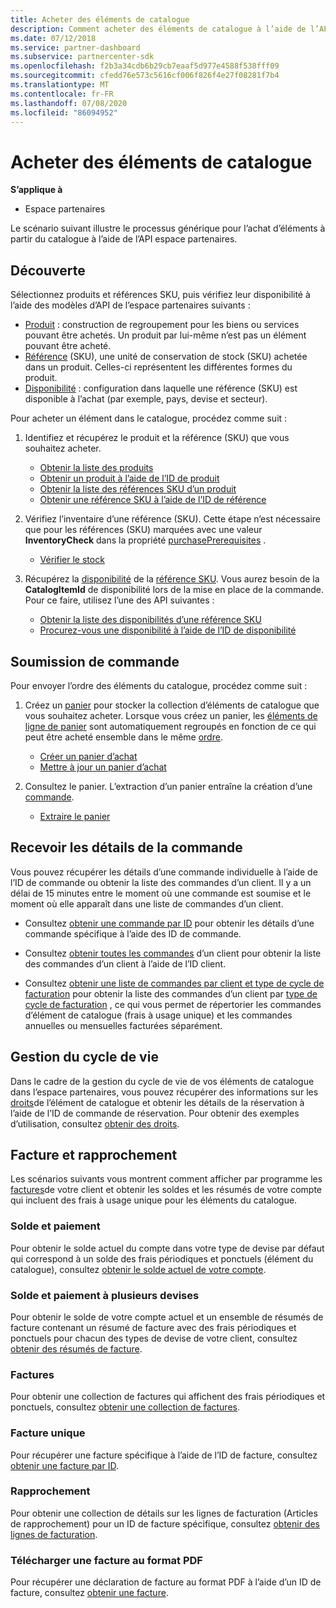 ```yaml
---
title: Acheter des éléments de catalogue
description: Comment acheter des éléments de catalogue à l’aide de l’API espace partenaires.
ms.date: 07/12/2018
ms.service: partner-dashboard
ms.subservice: partnercenter-sdk
ms.openlocfilehash: f2b3a34cdb6b29cb7eaaf5d977e4588f538fff09
ms.sourcegitcommit: cfedd76e573c5616cf006f826f4e27f08281f7b4
ms.translationtype: MT
ms.contentlocale: fr-FR
ms.lasthandoff: 07/08/2020
ms.locfileid: "86094952"
---
```

# <a name="purchase-catalog-items"></a>Acheter des éléments de catalogue

**S’applique à**

- Espace partenaires

Le scénario suivant illustre le processus générique pour l’achat d’éléments à partir du catalogue à l’aide de l’API espace partenaires.

## <a name="discovery"></a>Découverte

Sélectionnez produits et références SKU, puis vérifiez leur disponibilité à l’aide des modèles d’API de l’espace partenaires suivants :

- [Produit](product-resources.md#product) : construction de regroupement pour les biens ou services pouvant être achetés. Un produit par lui-même n’est pas un élément pouvant être acheté.
- [Référence](product-resources.md#sku) (SKU), une unité de conservation de stock (SKU) achetée dans un produit. Celles-ci représentent les différentes formes du produit.
- [Disponibilité](product-resources.md#availability) : configuration dans laquelle une référence (SKU) est disponible à l’achat (par exemple, pays, devise et secteur).

Pour acheter un élément dans le catalogue, procédez comme suit :

1. Identifiez et récupérez le produit et la référence (SKU) que vous souhaitez acheter.

   - [Obtenir la liste des produits](get-a-list-of-products.md)
   - [Obtenir un produit à l’aide de l’ID de produit](get-a-product-by-id.md)
   - [Obtenir la liste des références SKU d’un produit](get-a-list-of-skus-for-a-product.md)
   - [Obtenir une référence SKU à l’aide de l’ID de référence](get-a-sku-by-id.md)

2. Vérifiez l’inventaire d’une référence (SKU). Cette étape n’est nécessaire que pour les références (SKU) marquées avec une valeur **InventoryCheck** dans la propriété [purchasePrerequisites](product-resources.md#sku) .

   - [Vérifier le stock](check-inventory.md)

3. Récupérez la [disponibilité](product-resources.md#availability) de la [référence SKU](product-resources.md#sku). Vous aurez besoin de la **CatalogItemId** de disponibilité lors de la mise en place de la commande. Pour ce faire, utilisez l’une des API suivantes :

   - [Obtenir la liste des disponibilités d’une référence SKU](get-a-list-of-availabilities-for-a-sku.md)
   - [Procurez-vous une disponibilité à l’aide de l’ID de disponibilité](get-an-availability-by-id.md)

## <a name="order-submission"></a>Soumission de commande

Pour envoyer l’ordre des éléments du catalogue, procédez comme suit :

1. Créez un [panier](cart-resources.md) pour stocker la collection d’éléments de catalogue que vous souhaitez acheter. Lorsque vous créez un panier, les [éléments de ligne de panier](cart-resources.md#cartlineitem) sont automatiquement regroupés en fonction de ce qui peut être acheté ensemble dans le même [ordre](order-resources.md).

   - [Créer un panier d’achat](create-a-cart.md)
   - [Mettre à jour un panier d’achat](update-a-cart.md)

2. Consultez le panier. L’extraction d’un panier entraîne la création d’une [commande](order-resources.md).

   - [Extraire le panier](checkout-a-cart.md)

## <a name="get-order-details"></a>Recevoir les détails de la commande

Vous pouvez récupérer les détails d’une commande individuelle à l’aide de l’ID de commande ou obtenir la liste des commandes d’un client. Il y a un délai de 15 minutes entre le moment où une commande est soumise et le moment où elle apparaît dans une liste de commandes d’un client.

- Consultez [obtenir une commande par ID](get-an-order-by-id.md) pour obtenir les détails d’une commande spécifique à l’aide des ID de commande.

- Consultez [obtenir toutes les commandes](get-all-of-a-customer-s-orders.md) d’un client pour obtenir la liste des commandes d’un client à l’aide de l’ID client.

- Consultez [obtenir une liste de commandes par client et type de cycle de facturation](get-a-list-of-orders-by-customer-and-billing-cycle-type.md) pour obtenir la liste des commandes d’un client par [type de cycle de facturation](product-resources.md#billingcycletype) , ce qui vous permet de répertorier les commandes d’élément de catalogue (frais à usage unique) et les commandes annuelles ou mensuelles facturées séparément.

## <a name="lifecycle-management"></a>Gestion du cycle de vie

Dans le cadre de la gestion du cycle de vie de vos éléments de catalogue dans l’espace partenaires, vous pouvez récupérer des informations sur les [droits](entitlement-resources.md)de l’élément de catalogue et obtenir les détails de la réservation à l’aide de l’ID de commande de réservation. Pour obtenir des exemples d’utilisation, consultez [obtenir des droits](get-a-collection-of-entitlements.md).   

## <a name="invoice-and-reconciliation"></a>Facture et rapprochement

Les scénarios suivants vous montrent comment afficher par programme les [factures](invoice-resources.md)de votre client et obtenir les soldes et les résumés de votre compte qui incluent des frais à usage unique pour les éléments du catalogue.

### <a name="balance-and-payment"></a>Solde et paiement

Pour obtenir le solde actuel du compte dans votre type de devise par défaut qui correspond à un solde des frais périodiques et ponctuels (élément du catalogue), consultez [obtenir le solde actuel de votre compte](get-the-reseller-s-current-account-balance.md).

### <a name="multi-currency-balance-and-payment"></a>Solde et paiement à plusieurs devises

Pour obtenir le solde de votre compte actuel et un ensemble de résumés de facture contenant un résumé de facture avec des frais périodiques et ponctuels pour chacun des types de devise de votre client, consultez [obtenir des résumés de facture](get-invoice-summaries.md).

### <a name="invoices"></a>Factures

Pour obtenir une collection de factures qui affichent des frais périodiques et ponctuels, consultez [obtenir une collection de factures](get-a-collection-of-invoices.md). 

### <a name="single-invoice"></a>Facture unique

Pour récupérer une facture spécifique à l’aide de l’ID de facture, consultez [obtenir une facture par ID](get-invoice-by-id.md).  

### <a name="reconciliation"></a>Rapprochement

Pour obtenir une collection de détails sur les lignes de facturation (Articles de rapprochement) pour un ID de facture spécifique, consultez [obtenir des lignes de facturation](get-invoiceline-items.md).  

### <a name="download-an-invoice-as-a-pdf"></a>Télécharger une facture au format PDF

Pour récupérer une déclaration de facture au format PDF à l’aide d’un ID de facture, consultez [obtenir une facture](get-invoice-statement.md).
